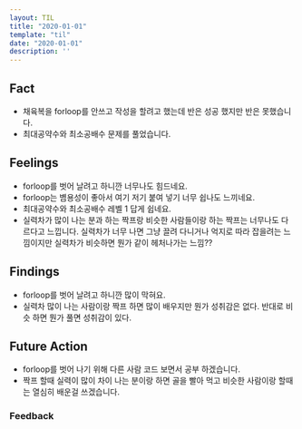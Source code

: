 ```yaml
---
layout: TIL
title: "2020-01-01"
template: "til"
date: "2020-01-01"
description: ''
---
```


## Fact  

- 채육복을 forloop를 안쓰고 작성을 할려고 했는데 반은 성공 했지만 반은 못했습니다.
- 최대공약수와 최소공배수 문제를 풀었습니다.

## Feelings  

- forloop를 벗어 날려고 하니깐 너무나도 힘드네요.
- forloop는 볌용성이 좋아서 여기 저기 붙여 넣기 너무 쉽나도 느끼네요.
- 최대공약수와 최소공배수 레벨 1 답게 쉽네요.
- 실력차가 많이 나는 분과 하는 짝프랑 비슷한 사람들이랑 하는 짝프는 너무나도 다르다고 느낍니다. 실력차가 너무 나면 그냥 끌려 다니거나 억지로 따라 잡을려는 느낌이지만 실력차가 비슷하면 뭔가 같이 헤처나가는 느낌??

## Findings  

- forloop를 벗어 날려고 하니깐 많이 막혀요.
- 실력차 많이 나는 사람이랑 짝프 하면 많이 배우지만 뭔가 성취감은 없다. 반대로 비슷 하면 뭔가 풀면 성취감이 있다.

## Future Action

- forloop를 벗어 나기 위해 다른 사람 코드 보면서 공부 하겠습니다.
- 짝프 할때 실력이 많이 차이 나는 분이랑 하면 골을 빨아 먹고 비슷한 사람이랑 할때는 열심히 배운걸 쓰겠습니다.

### Feedback  
